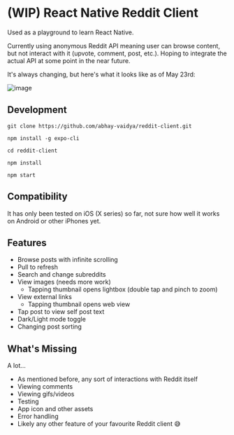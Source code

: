 # (WIP) React Native Reddit Client

Used as a playground to learn React Native.

Currently using anonymous Reddit API meaning user can browse content, but not interact with it (upvote, comment, post, etc.). Hoping to integrate the actual API at some point in the near future.

It's always changing, but here's what it looks like as of May 23rd:

![image](https://user-images.githubusercontent.com/2274254/58276520-a8487300-7d65-11e9-8ce5-4b6adb9f67b8.png)


## Development

```
git clone https://github.com/abhay-vaidya/reddit-client.git

npm install -g expo-cli

cd reddit-client

npm install

npm start
```

## Compatibility

It has only been tested on iOS (X series) so far, not sure how well it works on Android or other iPhones yet.

## Features

- Browse posts with infinite scrolling
- Pull to refresh
- Search and change subreddits
- View images (needs more work)
  - Tapping thumbnail opens lightbox (double tap and pinch to zoom)
- View external links
  - Tapping thumbnail opens web view
- Tap post to view self post text
- Dark/Light mode toggle
- Changing post sorting

## What's Missing

A lot...

- As mentioned before, any sort of interactions with Reddit itself
- Viewing comments
- Viewing gifs/videos
- Testing
- App icon and other assets
- Error handling
- Likely any other feature of your favourite Reddit client 😅
